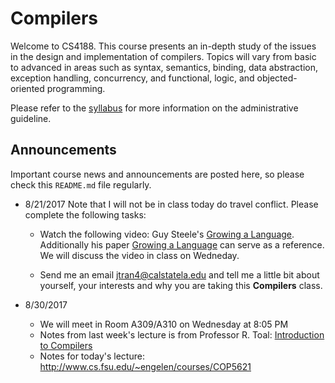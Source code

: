 # Compilers

Welcome to CS4188.  This course presents an in-depth study of the issues in the design and implementation of compilers. Topics will vary from basic to advanced in areas such as syntax, semantics, binding, data abstraction, exception handling, concurrency, and functional, logic, and objected-oriented programming.

Please refer to the [syllabus](SYLLABUS.md) for more information on the administrative guideline.

## Announcements

Important course news and announcements are posted here, so please check this `README.md` file regularly.

- 8/21/2017 Note that I will not be in class today do travel conflict.  Please complete the following tasks:

  - Watch the following video: Guy Steele's [Growing a Language](https://www.youtube.com/watch?v=_ahvzDzKdB0). Additionally his paper [Growing a Language](https://www.cs.virginia.edu/~evans/cs655/readings/steele.pdf) can serve as a reference.  We will discuss the video in class on Wedneday.

  - Send me an email jtran4@calstatela.edu and tell me a little bit about yourself, your interests and why you are taking this **Compilers** class.

- 8/30/2017
  - We will meet in Room A309/A310 on Wednesday at 8:05 PM
  - Notes from last week's lecture is from Professor R. Toal: [Introduction to Compilers](http://cs.lmu.edu/~ray/notes/introcompilers/)
  - Notes for today's lecture: http://www.cs.fsu.edu/~engelen/courses/COP5621

